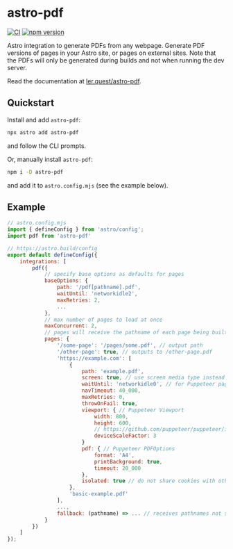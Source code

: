 # astro-pdf

[![CI](https://github.com/lameuler/astro-pdf/actions/workflows/ci.yml/badge.svg)](https://github.com/lameuler/astro-pdf/actions/workflows/ci.yml)
[![npm version](https://img.shields.io/npm/v/astro-pdf)](https://www.npmjs.com/package/astro-pdf)

Astro integration to generate PDFs from any webpage. Generate PDF versions of pages in your Astro site, or pages on external sites. Note that the PDFs will only be generated during builds and not when running the dev server.

Read the documentation at [ler.quest/astro-pdf](https://ler.quest/astro-pdf/).

## Quickstart

Install and add `astro-pdf`:

```sh
npx astro add astro-pdf
```

and follow the CLI prompts.

Or, manually install `astro-pdf`:

```sh
npm i -D astro-pdf
```

and add it to `astro.config.mjs` (see the example below).

## Example

```js
// astro.config.mjs
import { defineConfig } from 'astro/config';
import pdf from 'astro-pdf'

// https://astro.build/config
export default defineConfig({
    integrations: [
        pdf({
            // specify base options as defaults for pages
            baseOptions: {
                path: '/pdf[pathname].pdf',
                waitUntil: 'networkidle2',
                maxRetries: 2,
                ...
            },
            // max number of pages to load at once
            maxConcurrent: 2,
            // pages will receive the pathname of each page being built
            pages: {
                '/some-page': '/pages/some.pdf', // output path
                '/other-page': true, // outputs to /other-page.pdf
                'https://example.com': [
                    {
                        path: 'example.pdf',
                        screen: true, // use screen media type instead of print
                        waitUntil: 'networkidle0', // for Puppeteer page loading
                        navTimeout: 40_000,
                        maxRetries: 0,
                        throwOnFail: true,
                        viewport: { // Puppeteer Viewport
                            width: 800,
                            height: 600,
                            // https://github.com/puppeteer/puppeteer/issues/3910
                            deviceScaleFactor: 3
                        }
                        pdf: { // Puppeteer PDFOptions
                            format: 'A4',
                            printBackground: true,
                            timeout: 20_000
                        },
                        isolated: true // do not share cookies with other pages
                    },
                    'basic-example.pdf'
                ],
                ...,
                fallback: (pathname) => ... // receives pathnames not specified above
            }
        })
    ]
});
```
